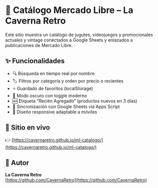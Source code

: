 # 🛒 Catálogo Mercado Libre – La Caverna Retro

Este sitio muestra un catálogo de jugutes, videojuegos y promocionales actuales y vintage conectados a Google Sheets y enlazados a publicaciones de Mercado Libre.

## ✨ Funcionalidades

- 🔍 Búsqueda en tiempo real por nombre
- 🏷️ Filtros por categoría y orden por precio o recientes
- ⭐ Guardado de favoritos (localStorage)
- 🌙 Modo oscuro con toggle moderno
- 🆕 Etiqueta “Recién Agregado” (productos nuevos en 3 días)
- 🔁 Sincronización con Google Sheets vía Apps Script
- 📱 Diseño responsive adaptable a móviles

## 📡 Sitio en vivo

👉 [https://cavernaretro.github.io/ml-catalogo/](https://cavernaretro.github.io/ml-catalogo/)

## 👤 Autor

**La Caverna Retro**  
[https://github.com/CavernaRetro](https://github.com/CavernaRetro)
